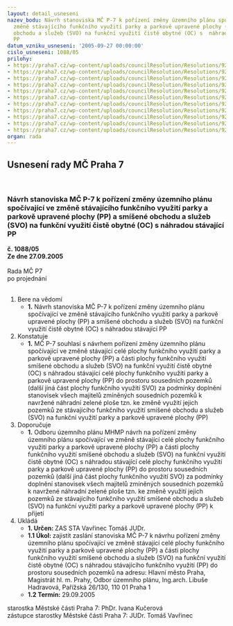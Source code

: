```yaml
---
layout: detail_usneseni
nazev_bodu: Návrh stanoviska MČ P-7 k pořízení změny územního plánu spočívající ve
  změně stávajícího funkčního využití parky a parkově upravené plochy (PP) a smíšené
  obchodu a služeb (SVO) na funkční využití čistě obytné (OC) s  náhradou stávající
  PP
datum_vzniku_usneseni: '2005-09-27 00:00:00'
cislo_usneseni: 1088/05
prilohy:
- https://praha7.cz/wp-content/uploads/councilResolution/Resolutions/9287/51-upn_11.jpg
- https://praha7.cz/wp-content/uploads/councilResolution/Resolutions/9287/51-upn_12.jpg
- https://praha7.cz/wp-content/uploads/councilResolution/Resolutions/9287/51-upn_21.jpg
- https://praha7.cz/wp-content/uploads/councilResolution/Resolutions/9287/51-upn_31.jpg
- https://praha7.cz/wp-content/uploads/councilResolution/Resolutions/9287/51-upn_32.jpg
- https://praha7.cz/wp-content/uploads/councilResolution/Resolutions/9287/51-upn_41.jpg
- https://praha7.cz/wp-content/uploads/councilResolution/Resolutions/9287/51-upn_51.jpg
- https://praha7.cz/wp-content/uploads/councilResolution/Resolutions/9287/51-upn_611.jpg
- https://praha7.cz/wp-content/uploads/councilResolution/Resolutions/9287/51-upn_711.jpg
- https://praha7.cz/wp-content/uploads/councilResolution/Resolutions/9287/51-upn_811.jpg
- https://praha7.cz/wp-content/uploads/councilResolution/Resolutions/9287/51-31-08-05.doc
organ: rada
---
```

<div id="ucUsn_pList" class="usn">
	<span><h2>Usnesení rady MČ Praha 7 </h2>
<br></span><div class="standBody">
<span><h3>Návrh stanoviska MČ P-7 k pořízení změny územního plánu spočívající ve změně stávajícího funkčního využití parky a parkově upravené plochy (PP) a smíšené obchodu a služeb (SVO) na funkční využití čistě obytné (OC) s  náhradou stávající PP</h3></span><div class="center">
		<strong>č. 1088/05</strong><br>
	</div>
<div class="center">
		<strong>Ze dne 27.09.2005</strong><br><br>
	</div>Rada MČ P7<br> po projednání<br><br><ol>
<li>Bere na vědomí<ul><li>
<strong>1.</strong> Návrh stanoviska MČ P-7 k pořízení změny územního plánu spočívající ve změně stávajícího funkčního využití parky a parkově upravené plochy (PP) a smíšené obchodu a služeb (SVO) na funkční využití čistě obytné (OC) s náhradou stávající PP</li></ul>
</li>
<li>Konstatuje<ul><li>
<strong>1.</strong> MČ P-7 souhlasí s návrhem pořízení změny územního plánu spočívající ve změně stávající celé plochy funkčního využití parky a parkově upravené plochy (PP) a části plochy funkčního využití smíšené obchodu a služeb (SVO) na funkční využití čistě obytné (OC) s náhradou stávající celé plochy funkčního využití  parky a parkově upravené plochy (PP) do prostoru sousedních pozemků (další jiná část plochy funkčního využití SVO) za podmínky doplnění stanovisek všech majitelů zmíněných sousedních pozemků k navržené náhradní zelené ploše tzn. ke změně využití jejich pozemků ze stávajícího funkčního využití smíšené obchodu a služeb (SVO) na funkční využití parky a parkově upravené plochy (PP)</li></ul>
</li>
<li>Doporučuje<ul><li>
<strong>1.</strong> Odboru územního plánu MHMP návrh na pořízení změny územního plánu spočívající ve změně stávající celé plochy funkčního využití parky a parkově upravené plochy (PP) a části plochy funkčního využití smíšené obchodu a služeb (SVO) na funkční využití čistě obytné (OC) s náhradou stávající celé plochy funkčního využití  parky a parkově upravené plochy (PP) do prostoru sousedních pozemků (další jiná část plochy funkčního využití SVO) za podmínky doplnění stanovisek všech majitelů zmíněných sousedních pozemků k navržené náhradní zelené ploše tzn. ke změně využití jejich pozemků ze stávajícího funkčního využití smíšené obchodu a služeb (SVO) na funkční využití parky a parkově upravené plochy (PP) k přijetí </li></ul>
</li>
<li>Ukládá<ul>
<li>
<strong>1. Určen: </strong>ZAS STA Vavřinec Tomáš JUDr.</li>
<li>
<strong>1.1 Úkol: </strong>zajistit zaslání stanoviska MČ P-7 k návrhu pořízení změny územního plánu spočívající ve změně stávající celé plochy funkčního využití parky a parkově upravené plochy (PP) a části plochy funkčního využití smíšené obchodu a služeb (SVO) na funkční využití čistě obytné (OC) s náhradou stávajícího funkčního využití (PP) do prostoru sousedních pozemků na adresu: Hlavní město Praha, Magistrát hl. m. Prahy, Odbor územního plánu, Ing.arch. Libuše Hadravová, Pařížská 26/130, 110 01 Praha 1</li>
<li>
<strong>1.2 Termín: </strong>29.09.2005</li>
</ul>
</li>
</ol>starostka Městské části Praha 7: PhDr. Ivana Kučerová<br>zástupce starostky Městské části Praha 7: JUDr. Tomáš Vavřinec 
</div>
</div>